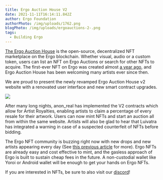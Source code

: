 ```yaml
---
title: Ergo Auction House V2
date: 2021-11-11T16:14:11.842Z
author: Ergo Foundation
authorPhoto: /img/uploads/1762.png
blogPhoto: /img/uploads/ergoauctions-2-.png
tags:
  - Building Ergo
---
```

<!--StartFragment-->

[The Ergo Auction House](https://ergoauctions.org/) is the open-source, decentralized NFT marketplace on the Ergo blockchain. Whether visual, audio or a custom token, users can list an NFT on Ergo Auctions or search for other NFTs to acquire. The first-ever NFT on Ergo was created almost [a year ago](https://ergoplatform.org/en/blog/2020-10-19-the-first-ergo-nft-auction-is-under-way/), and Ergo Auction House has been welcoming many artists ever since then. 



We are proud to present the newly revamped Ergo Auction House v2 website with a renovated user interface and new smart contract upgrades. 



![](https://lh5.googleusercontent.com/WyneQrI2oPwKd7tqzk0Lo8r_xLuyD22YscOKeZPLBymYVHAEWTFlZXk655aYlZ112JwXhrwr-jkvCaMOf5GrpPkfWu-CIZKW4QhsIBAnsx6DWIFpSiGnlLTmG35mXLDij32GJ1D_)



After many long nights, anon_real has implemented the V2 contracts which allow for Artist Royalties, enabling artists to claim a percentage of every resale for their artwork. Users can now mint NFTs and start an auction all from within the same website. Artists will also be glad to hear that Luivatra has integrated a warning in case of a suspected counterfeit of NFTs before bidding. 



The Ergo NFT community is buzzing right now with new drops and new artists appearing every day (See [this previous article](https://ergoplatform.org/en/blog/2021-11-01-ergo-new-standard-for-nfts/) for more). Ergo NFTs are already easy and cost effective to mint, and the gasless approach of Ergo is built to sustain cheap fees in the future. A non-custodial wallet like Yoroi or Android wallet will be enough to get your hands on Ergo NFTs.



If you are interested in NFTs, be sure to also visit our [discord](https://discord.com/channels/668903786361651200/892812133593677894)!



<!--EndFragment-->